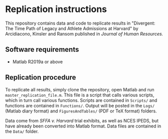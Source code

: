 # Replication instructions

This repository contains data and code to replicate results in "Divergent: The Time Path of Legacy and Athlete Admissions at Harvard" by Arcidiacono, Kinsler and Ransom published in *Journal of Human Resources.*

## Software requirements

- Matlab R2019a or above

## Replication procedure

To replicate all results, simply clone the repository, open Matlab and run `master_replication_file.m`. This file is a script that calls various scripts, which in turn call various functions. Scripts are contained in `Scripts/` and functions are contained in `Functions/`. Output will be posted in the `Logs/` (Matlab diary format) and `FiguresAndTables/` (PDF or TeX format) folders.

Data come from *SFFA v. Harvard* trial exhibits, as well as NCES IPEDS, but have already been converted into Matlab format. Data files are contained in the `Data/` folder.
